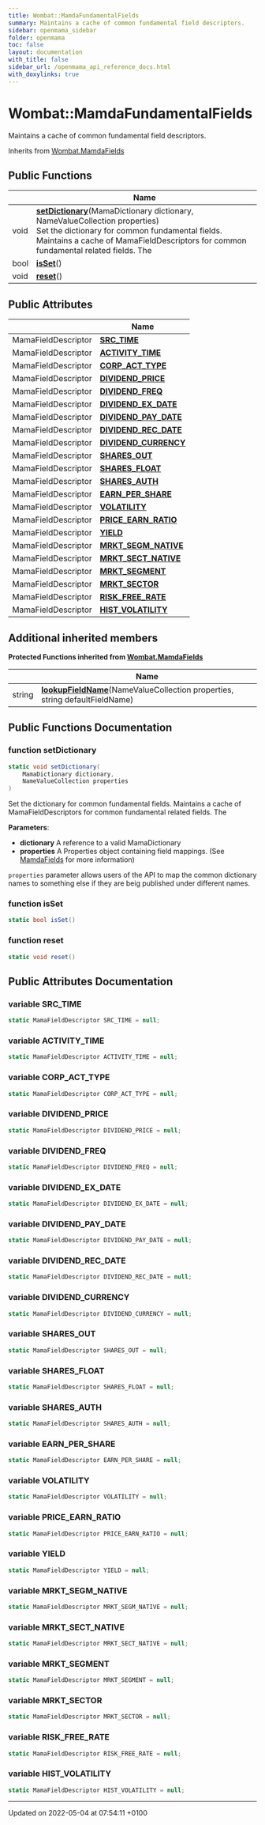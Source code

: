 ```yaml
---
title: Wombat::MamdaFundamentalFields
summary: Maintains a cache of common fundamental field descriptors. 
sidebar: openmama_sidebar
folder: openmama
toc: false
layout: documentation
with_title: false
sidebar_url: /openmama_api_reference_docs.html
with_doxylinks: true
---
```


# Wombat::MamdaFundamentalFields



Maintains a cache of common fundamental field descriptors. 

Inherits from [Wombat.MamdaFields](classWombat_1_1MamdaFields.html)

## Public Functions

|                | Name           |
| -------------- | -------------- |
| void | **[setDictionary](classWombat_1_1MamdaFundamentalFields.html#function-setdictionary)**(MamaDictionary dictionary, NameValueCollection properties)<br>Set the dictionary for common fundamental fields. Maintains a cache of MamaFieldDescriptors for common fundamental related fields. The  |
| bool | **[isSet](classWombat_1_1MamdaFundamentalFields.html#function-isset)**() |
| void | **[reset](classWombat_1_1MamdaFundamentalFields.html#function-reset)**() |

## Public Attributes

|                | Name           |
| -------------- | -------------- |
| MamaFieldDescriptor | **[SRC_TIME](classWombat_1_1MamdaFundamentalFields.html#variable-src-time)**  |
| MamaFieldDescriptor | **[ACTIVITY_TIME](classWombat_1_1MamdaFundamentalFields.html#variable-activity-time)**  |
| MamaFieldDescriptor | **[CORP_ACT_TYPE](classWombat_1_1MamdaFundamentalFields.html#variable-corp-act-type)**  |
| MamaFieldDescriptor | **[DIVIDEND_PRICE](classWombat_1_1MamdaFundamentalFields.html#variable-dividend-price)**  |
| MamaFieldDescriptor | **[DIVIDEND_FREQ](classWombat_1_1MamdaFundamentalFields.html#variable-dividend-freq)**  |
| MamaFieldDescriptor | **[DIVIDEND_EX_DATE](classWombat_1_1MamdaFundamentalFields.html#variable-dividend-ex-date)**  |
| MamaFieldDescriptor | **[DIVIDEND_PAY_DATE](classWombat_1_1MamdaFundamentalFields.html#variable-dividend-pay-date)**  |
| MamaFieldDescriptor | **[DIVIDEND_REC_DATE](classWombat_1_1MamdaFundamentalFields.html#variable-dividend-rec-date)**  |
| MamaFieldDescriptor | **[DIVIDEND_CURRENCY](classWombat_1_1MamdaFundamentalFields.html#variable-dividend-currency)**  |
| MamaFieldDescriptor | **[SHARES_OUT](classWombat_1_1MamdaFundamentalFields.html#variable-shares-out)**  |
| MamaFieldDescriptor | **[SHARES_FLOAT](classWombat_1_1MamdaFundamentalFields.html#variable-shares-float)**  |
| MamaFieldDescriptor | **[SHARES_AUTH](classWombat_1_1MamdaFundamentalFields.html#variable-shares-auth)**  |
| MamaFieldDescriptor | **[EARN_PER_SHARE](classWombat_1_1MamdaFundamentalFields.html#variable-earn-per-share)**  |
| MamaFieldDescriptor | **[VOLATILITY](classWombat_1_1MamdaFundamentalFields.html#variable-volatility)**  |
| MamaFieldDescriptor | **[PRICE_EARN_RATIO](classWombat_1_1MamdaFundamentalFields.html#variable-price-earn-ratio)**  |
| MamaFieldDescriptor | **[YIELD](classWombat_1_1MamdaFundamentalFields.html#variable-yield)**  |
| MamaFieldDescriptor | **[MRKT_SEGM_NATIVE](classWombat_1_1MamdaFundamentalFields.html#variable-mrkt-segm-native)**  |
| MamaFieldDescriptor | **[MRKT_SECT_NATIVE](classWombat_1_1MamdaFundamentalFields.html#variable-mrkt-sect-native)**  |
| MamaFieldDescriptor | **[MRKT_SEGMENT](classWombat_1_1MamdaFundamentalFields.html#variable-mrkt-segment)**  |
| MamaFieldDescriptor | **[MRKT_SECTOR](classWombat_1_1MamdaFundamentalFields.html#variable-mrkt-sector)**  |
| MamaFieldDescriptor | **[RISK_FREE_RATE](classWombat_1_1MamdaFundamentalFields.html#variable-risk-free-rate)**  |
| MamaFieldDescriptor | **[HIST_VOLATILITY](classWombat_1_1MamdaFundamentalFields.html#variable-hist-volatility)**  |

## Additional inherited members

**Protected Functions inherited from [Wombat.MamdaFields](classWombat_1_1MamdaFields.html)**

|                | Name           |
| -------------- | -------------- |
| string | **[lookupFieldName](classWombat_1_1MamdaFields.html#function-lookupfieldname)**(NameValueCollection properties, string defaultFieldName) |


## Public Functions Documentation

### function setDictionary

```csharp
static void setDictionary(
    MamaDictionary dictionary,
    NameValueCollection properties
)
```

Set the dictionary for common fundamental fields. Maintains a cache of MamaFieldDescriptors for common fundamental related fields. The 

**Parameters**: 

  * **dictionary** A reference to a valid MamaDictionary
  * **properties** A Properties object containing field mappings. (See [MamdaFields](classWombat_1_1MamdaFields.html) for more information)


`properties` parameter allows users of the API to map the common dictionary names to something else if they are beig published under different names.


### function isSet

```csharp
static bool isSet()
```


### function reset

```csharp
static void reset()
```


## Public Attributes Documentation

### variable SRC_TIME

```csharp
static MamaFieldDescriptor SRC_TIME = null;
```


### variable ACTIVITY_TIME

```csharp
static MamaFieldDescriptor ACTIVITY_TIME = null;
```


### variable CORP_ACT_TYPE

```csharp
static MamaFieldDescriptor CORP_ACT_TYPE = null;
```


### variable DIVIDEND_PRICE

```csharp
static MamaFieldDescriptor DIVIDEND_PRICE = null;
```


### variable DIVIDEND_FREQ

```csharp
static MamaFieldDescriptor DIVIDEND_FREQ = null;
```


### variable DIVIDEND_EX_DATE

```csharp
static MamaFieldDescriptor DIVIDEND_EX_DATE = null;
```


### variable DIVIDEND_PAY_DATE

```csharp
static MamaFieldDescriptor DIVIDEND_PAY_DATE = null;
```


### variable DIVIDEND_REC_DATE

```csharp
static MamaFieldDescriptor DIVIDEND_REC_DATE = null;
```


### variable DIVIDEND_CURRENCY

```csharp
static MamaFieldDescriptor DIVIDEND_CURRENCY = null;
```


### variable SHARES_OUT

```csharp
static MamaFieldDescriptor SHARES_OUT = null;
```


### variable SHARES_FLOAT

```csharp
static MamaFieldDescriptor SHARES_FLOAT = null;
```


### variable SHARES_AUTH

```csharp
static MamaFieldDescriptor SHARES_AUTH = null;
```


### variable EARN_PER_SHARE

```csharp
static MamaFieldDescriptor EARN_PER_SHARE = null;
```


### variable VOLATILITY

```csharp
static MamaFieldDescriptor VOLATILITY = null;
```


### variable PRICE_EARN_RATIO

```csharp
static MamaFieldDescriptor PRICE_EARN_RATIO = null;
```


### variable YIELD

```csharp
static MamaFieldDescriptor YIELD = null;
```


### variable MRKT_SEGM_NATIVE

```csharp
static MamaFieldDescriptor MRKT_SEGM_NATIVE = null;
```


### variable MRKT_SECT_NATIVE

```csharp
static MamaFieldDescriptor MRKT_SECT_NATIVE = null;
```


### variable MRKT_SEGMENT

```csharp
static MamaFieldDescriptor MRKT_SEGMENT = null;
```


### variable MRKT_SECTOR

```csharp
static MamaFieldDescriptor MRKT_SECTOR = null;
```


### variable RISK_FREE_RATE

```csharp
static MamaFieldDescriptor RISK_FREE_RATE = null;
```


### variable HIST_VOLATILITY

```csharp
static MamaFieldDescriptor HIST_VOLATILITY = null;
```


-------------------------------

Updated on 2022-05-04 at 07:54:11 +0100